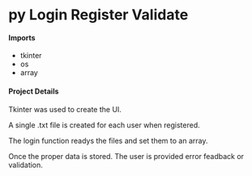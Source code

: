 # py Login Register Validate  
 
#### Imports
- tkinter
- os
- array

#### Project Details
Tkinter was used to create the UI.  

A single .txt file is created for each user when registered.  

The login function readys the files and set them to an array.  

Once the proper data is stored. The user is provided error feadback or validation.  
